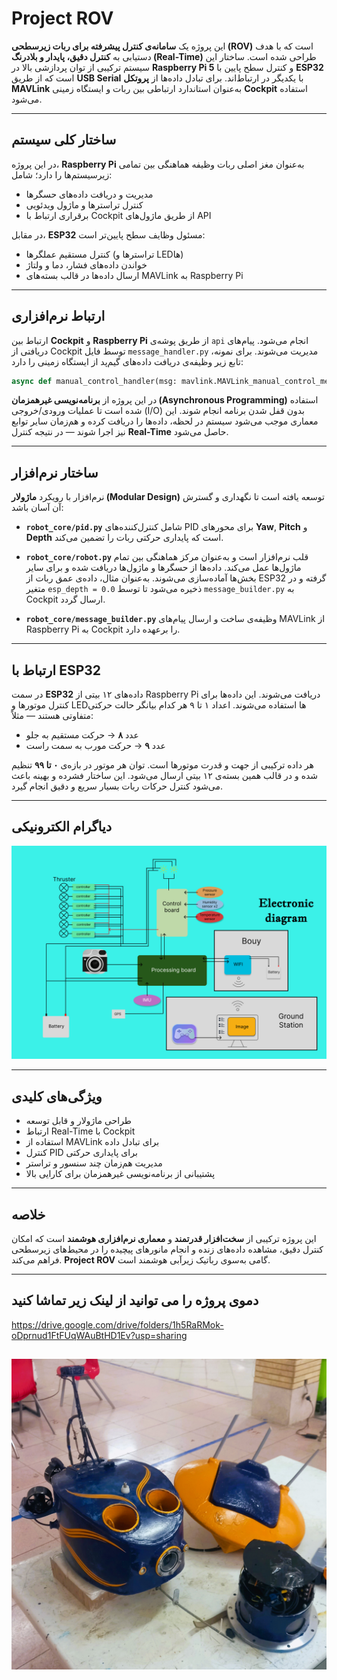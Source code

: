 # Project ROV

این پروژه یک **سامانه‌ی کنترل پیشرفته برای ربات زیرسطحی (ROV)** است که با هدف دستیابی به **کنترل دقیق، پایدار و بلادرنگ (Real-Time)** طراحی شده است. ساختار این سیستم ترکیبی از توان پردازشی بالا در **Raspberry Pi 5** و کنترل سطح پایین با **ESP32** است که از طریق **USB Serial** با یکدیگر در ارتباط‌اند. برای تبادل داده‌ها از **پروتکل MAVLink** به‌عنوان استاندارد ارتباطی بین ربات و ایستگاه زمینی **Cockpit** استفاده می‌شود.

---

##  ساختار کلی سیستم

در این پروژه، **Raspberry Pi** به‌عنوان مغز اصلی ربات وظیفه هماهنگی بین تمامی زیرسیستم‌ها را دارد؛ شامل:

* مدیریت و دریافت داده‌های حسگرها
* کنترل تراسترها و ماژول ویدئویی
* برقراری ارتباط با Cockpit از طریق ماژول‌های API

در مقابل، **ESP32** مسئول وظایف سطح پایین‌تر است:

* کنترل مستقیم عملگرها (تراسترها و LEDها)
* خواندن داده‌های فشار، دما و ولتاژ
* ارسال داده‌ها در قالب بسته‌های MAVLink به Raspberry Pi

---

##  ارتباط نرم‌افزاری

ارتباط بین **Cockpit** و **Raspberry Pi** از طریق پوشه‌ی `api` انجام می‌شود.
پیام‌های دریافتی از Cockpit توسط فایل `message_handler.py` مدیریت می‌شوند. برای نمونه، تابع زیر وظیفه‌ی دریافت داده‌های گیم‌پد از ایستگاه زمینی را دارد:

```python
async def manual_control_handler(msg: mavlink.MAVLink_manual_control_message):
```

در این پروژه از **برنامه‌نویسی غیرهمزمان (Asynchronous Programming)** استفاده شده است تا عملیات ورودی/خروجی (I/O) بدون قفل شدن برنامه انجام شوند. این معماری موجب می‌شود سیستم در لحظه، داده‌ها را دریافت کرده و هم‌زمان سایر توابع نیز اجرا شوند — در نتیجه کنترل **Real-Time** حاصل می‌شود.

---

##  ساختار نرم‌افزار

نرم‌افزار با رویکرد **ماژولار (Modular Design)** توسعه یافته است تا نگهداری و گسترش آن آسان باشد:

* **`robot_core/pid.py`**
  شامل کنترل‌کننده‌های PID برای محورهای **Yaw**, **Pitch** و **Depth** است که پایداری حرکتی ربات را تضمین می‌کند.

* **`robot_core/robot.py`**
  قلب نرم‌افزار است و به‌عنوان مرکز هماهنگی بین تمام ماژول‌ها عمل می‌کند. داده‌ها از حسگرها و ماژول‌ها دریافت شده و برای سایر بخش‌ها آماده‌سازی می‌شوند.
  به‌عنوان مثال، داده‌ی عمق ربات از ESP32 گرفته و در متغیر `esp_depth = 0.0` ذخیره می‌شود تا توسط `message_builder.py` به Cockpit ارسال گردد.

* **`robot_core/message_builder.py`**
  وظیفه‌ی ساخت و ارسال پیام‌های MAVLink از Raspberry Pi به Cockpit را برعهده دارد.

---

## ارتباط با ESP32

در سمت **ESP32** داده‌های ۱۲ بیتی از Raspberry Pi دریافت می‌شوند. این داده‌ها برای کنترل موتور‌ها و LED‌ها استفاده می‌شوند.
اعداد ۱ تا ۹ هر کدام بیانگر حالت حرکتی متفاوتی هستند — مثلاً:

* عدد **۸** → حرکت مستقیم به جلو
* عدد **۹** → حرکت مورب به سمت راست

هر داده ترکیبی از جهت و قدرت موتور‌ها است. توان هر موتور در بازه‌ی **۰ تا ۹۹** تنظیم شده و در قالب همین بسته‌ی ۱۲ بیتی ارسال می‌شود. این ساختار فشرده و بهینه باعث می‌شود کنترل حرکات ربات بسیار سریع و دقیق انجام گیرد.

---

##  دیاگرام الکترونیکی

![electronic diagram](/image_gif/diagram.png)

---

##  ویژگی‌های کلیدی

* طراحی ماژولار و قابل توسعه
* ارتباط Real-Time با Cockpit
* استفاده از MAVLink برای تبادل داده
* کنترل PID برای پایداری حرکتی
* مدیریت هم‌زمان چند سنسور و تراستر
* پشتیبانی از برنامه‌نویسی غیرهمزمان برای کارایی بالا

---

##  خلاصه

این پروژه ترکیبی از **سخت‌افزار قدرتمند** و **معماری نرم‌افزاری هوشمند** است که امکان کنترل دقیق، مشاهده داده‌های زنده و انجام مانورهای پیچیده را در محیط‌های زیرسطحی فراهم می‌کند.
**Project ROV** گامی به‌سوی رباتیک زیرآبی هوشمند است.

---
## دموی پروژه را می توانید از لینک زیر تماشا کنید
https://drive.google.com/drive/folders/1h5RaRMok-oDprnud1FtFUqWAuBtHD1Ev?usp=sharing

![electronic diagram](/image_gif/Hamoor.jpg)
---
